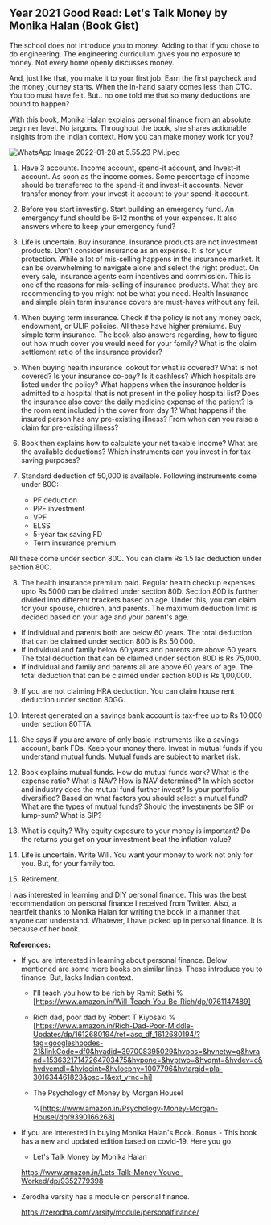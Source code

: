 ## Year 2021 Good Read: Let's Talk Money by Monika Halan (Book Gist)

The school does not introduce you to money. Adding to that if you chose to do engineering. The engineering curriculum gives you no exposure to money. Not every home openly discusses money.

And, just like that, you make it to your first job. Earn the first paycheck and the money journey starts. When the in-hand salary comes less than CTC. You too must have felt. But.. no one told me that so many deductions are bound to happen?

With this book, Monika Halan explains personal finance from an absolute beginner level. No jargons. Throughout the book, she shares actionable insights from the Indian context. How you can make money work for you?


![WhatsApp Image 2022-01-28 at 5.55.23 PM.jpeg](https://cdn.hashnode.com/res/hashnode/image/upload/v1643372795923/Bhz93ghLd.jpeg)


1. Have 3 accounts. Income account, spend-it account, and Invest-it account. As soon as the income comes. Some percentage of income should be transferred to the spend-it and invest-it accounts. Never transfer money from your invest-it account to your spend-it account.

2. Before you start investing. Start building an emergency fund. An emergency fund should be 6-12 months of your expenses. It also answers where to keep your emergency fund?

3. Life is uncertain. Buy insurance. Insurance products are not investment products. Don't consider insurance as an expense. It is for your protection. While a lot of mis-selling happens in the insurance market. It can be overwhelming to navigate alone and select the right product. On every sale, insurance agents earn incentives and commission. This is one of the reasons for mis-selling of insurance products. What they are recommending to you might not be what you need. Health Insurance and simple plain term insurance covers are must-haves without any fail.

4.  When buying term insurance. Check if the policy is not any money back, endowment, or ULIP policies. All these have higher premiums. Buy simple term insurance. The book also answers regarding, how to figure out how much cover you would need for your family? What is the claim settlement ratio of the insurance provider?

5. When buying health insurance lookout for what is covered? What is not covered? Is your insurance co-pay? Is it cashless? Which hospitals are listed under the policy? What happens when the insurance holder is admitted to a hospital that is not present in the policy hospital list? Does the insurance also cover the daily medicine expense of the patient? Is the room rent included in the cover from day 1? What happens if the insured person has any pre-existing illness? From when can you raise a claim for pre-existing illness?

6. Book then explains how to calculate your net taxable income? What are the available deductions? Which instruments can you invest in for tax-saving purposes?

7. Standard deduction of 50,000 is available. Following instruments come under 80C:

    - PF deduction
    - PPF investment
    - VPF
    - ELSS
    - 5-year tax saving FD
    - Term insurance premium 

All these come under section 80C. You can claim Rs 1.5 lac deduction under section 80C.

8. The health insurance premium paid. Regular health checkup expenses upto Rs 5000 can be claimed under section 80D. Section 80D is further divided into different brackets based on age. Under this, you can claim for your spouse, children, and parents. The maximum deduction limit is decided based on your age and your parent's age.  

- If individual and parents both are below 60 years. The total deduction that can be claimed under section 80D is Rs 50,000. 
- If individual and family below 60 years and parents are above 60 years. The total deduction that can be claimed under section 80D is Rs 75,000.
- If individual and family and parents all are above 60 years of age. The total deduction that can be claimed under section 80D is Rs 1,00,000.

9. If you are not claiming HRA deduction. You can claim house rent deduction under section 80GG.

10. Interest generated on a savings bank account is tax-free up to Rs 10,000 under section 80TTA.

11. She says if you are aware of only basic instruments like a savings account, bank FDs. Keep your money there. Invest in mutual funds if you understand mutual funds. Mutual funds are subject to market risk.

12. Book explains mutual funds. How do mutual funds work? What is the expense ratio? What is NAV? How is NAV determined? In which sector and industry does the mutual fund further invest? Is your portfolio diversified? Based on what factors you should select a mutual fund? What are the types of mutual funds? Should the investments be SIP or lump-sum? What is SIP?

13. What is equity? Why equity exposure to your money is important? Do the returns you get on your investment beat the inflation value?

14. Life is uncertain. Write Will. You want your money to work not only for you. But, for your family too.

15. Retirement.  

I was interested in learning and DIY personal finance. This was the best recommendation on personal finance I received from Twitter. Also, a heartfelt thanks to Monika Halan for writing the book in a manner that anyone can understand. Whatever, I have picked up in personal finance. It is because of her book. 

**References:**

- If you are interested in learning about personal finance. Below mentioned are some more books on similar lines. These introduce you to finance. But, lacks Indian context. 

   - I'll teach you how to be rich by Ramit Sethi 
    %[https://www.amazon.in/Will-Teach-You-Be-Rich/dp/0761147489]

   - Rich dad, poor dad by Robert T Kiyosaki 
   %[https://www.amazon.in/Rich-Dad-Poor-Middle-Updates/dp/1612680194/ref=asc_df_1612680194/?tag=googleshopdes-21&linkCode=df0&hvadid=397008395029&hvpos=&hvnetw=g&hvrand=15363217147264703475&hvpone=&hvptwo=&hvqmt=&hvdev=c&hvdvcmdl=&hvlocint=&hvlocphy=1007796&hvtargid=pla-301634461823&psc=1&ext_vrnc=hi]

   - The Psychology of Money by Morgan Housel

       %[https://www.amazon.in/Psychology-Money-Morgan-Housel/dp/9390166268] 

- If you are interested in buying Monika Halan's Book. Bonus - This book has a new and updated edition based on covid-19. Here you go.

   - Let's Talk Money by Monika Halan

   https://www.amazon.in/Lets-Talk-Money-Youve-Worked/dp/9352779398

- Zerodha varsity has a module on personal finance. 

  https://zerodha.com/varsity/module/personalfinance/








  

